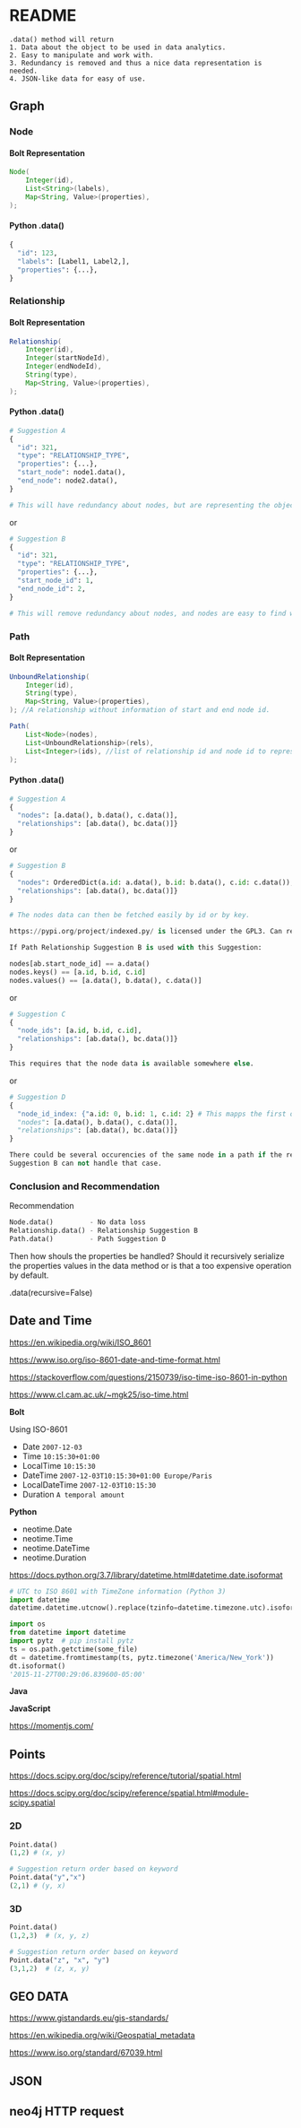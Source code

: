 # README

```#Python3
.data() method will return
1. Data about the object to be used in data analytics.
2. Easy to manipulate and work with.
3. Redundancy is removed and thus a nice data representation is needed.
4. JSON-like data for easy of use.
```

## Graph

### Node

#### Bolt Representation
```java
Node(
    Integer(id),
    List<String>(labels),
    Map<String, Value>(properties),
);
```

#### Python .data()

```python
{
  "id": 123,
  "labels": [Label1, Label2,],
  "properties": {...},
}
```

### Relationship

#### Bolt Representation

```java
Relationship(
    Integer(id),
    Integer(startNodeId),
    Integer(endNodeId),
    String(type),
    Map<String, Value>(properties),
);
```

#### Python .data()

```python
# Suggestion A
{
  "id": 321,
  "type": "RELATIONSHIP_TYPE",
  "properties": {...},
  "start_node": node1.data(),
  "end_node": node2.data(),
}

# This will have redundancy about nodes, but are representing the object as it is.
```

or

```python
# Suggestion B
{
  "id": 321,
  "type": "RELATIONSHIP_TYPE",
  "properties": {...},
  "start_node_id": 1,
  "end_node_id": 2,
}

# This will remove redundancy about nodes, and nodes are easy to find with the node_id.
```

### Path

#### Bolt Representation

```java
UnboundRelationship(
    Integer(id),
    String(type),
    Map<String, Value>(properties),
); //A relationship without information of start and end node id.

Path(
    List<Node>(nodes),
    List<UnboundRelationship>(rels),
    List<Integer>(ids), //list of relationship id and node id to represent the path. [n1, r1, n2, r2, n3]
);
```

#### Python .data()

```python
# Suggestion A
{
  "nodes": [a.data(), b.data(), c.data()],
  "relationships": [ab.data(), bc.data()]}
}
```

or

```python
# Suggestion B
{
  "nodes": OrderedDict(a.id: a.data(), b.id: b.data(), c.id: c.data()),
  "relationships": [ab.data(), bc.data()]}
}

# The nodes data can then be fetched easily by id or by key.

https://pypi.org/project/indexed.py/ is licensed under the GPL3. Can replace OrderedDict.

If Path Relationship Suggestion B is used with this Suggestion:

nodes[ab.start_node_id] == a.data()
nodes.keys() == [a.id, b.id, c.id]
nodes.values() == [a.data(), b.data(), c.data()]
```

or

```python
# Suggestion C
{
  "node_ids": [a.id, b.id, c.id],
  "relationships": [ab.data(), bc.data()]}
}

This requires that the node data is available somewhere else.
```
or

```python
# Suggestion D
{
  "node_id_index: {"a.id: 0, b.id: 1, c.id: 2} # This mapps the first occurence of node_id in the nodes list.
  "nodes": [a.data(), b.data(), c.data()],
  "relationships": [ab.data(), bc.data()]}
}

There could be several occurencies of the same node in a path if the relationships are specific to return to a node.
Suggestion B can not handle that case.
```

### Conclusion and Recommendation

Recommendation

```python
Node.data()         - No data loss
Relationship.data() - Relationship Suggestion B
Path.data()         - Path Suggestion D
```

Then how shouls the properties be handled?
Should it recursively serialize the properties values in the data method or is that a too expensive operation by default.

.data(recursive=False)

## Date and Time

https://en.wikipedia.org/wiki/ISO_8601

https://www.iso.org/iso-8601-date-and-time-format.html

https://stackoverflow.com/questions/2150739/iso-time-iso-8601-in-python

https://www.cl.cam.ac.uk/~mgk25/iso-time.html

**Bolt**

Using ISO-8601

+ Date `2007-12-03`
+ Time `10:15:30+01:00`
+ LocalTime `10:15:30`
+ DateTime `2007-12-03T10:15:30+01:00 Europe/Paris`
+ LocalDateTime `2007-12-03T10:15:30`
+ Duration `A temporal amount`


**Python**

+ neotime.Date
+ neotime.Time
+ neotime.DateTime
+ neotime.Duration

https://docs.python.org/3.7/library/datetime.html#datetime.date.isoformat

```python
# UTC to ISO 8601 with TimeZone information (Python 3)
import datetime
datetime.datetime.utcnow().replace(tzinfo=datetime.timezone.utc).isoformat()
```

```python
import os
from datetime import datetime
import pytz  # pip install pytz
ts = os.path.getctime(some_file)
dt = datetime.fromtimestamp(ts, pytz.timezone('America/New_York'))
dt.isoformat()
'2015-11-27T00:29:06.839600-05:00'
```

**Java**

**JavaScript**

https://momentjs.com/



## Points

https://docs.scipy.org/doc/scipy/reference/tutorial/spatial.html

https://docs.scipy.org/doc/scipy/reference/spatial.html#module-scipy.spatial

### 2D

```python
Point.data()
(1,2) # (x, y)
```

```python
# Suggestion return order based on keyword
Point.data("y","x")
(2,1) # (y, x)
```

### 3D

```python
Point.data()
(1,2,3)  # (x, y, z)
```

```python
# Suggestion return order based on keyword
Point.data("z", "x", "y")
(3,1,2)  # (z, x, y)
```

## GEO DATA

https://www.gistandards.eu/gis-standards/

https://en.wikipedia.org/wiki/Geospatial_metadata

https://www.iso.org/standard/67039.html


## JSON


## neo4j HTTP request
